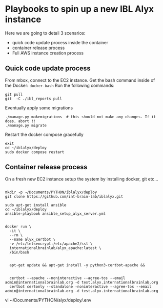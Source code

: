# Playbooks to spin up a new IBL Alyx instance

Here we are going to detail 3 scenarios:
- quick code update process inside the container
- container release process
- Full AWS instance creation process

## Quick code update process
From mbox, connect to the EC2 instance.
Get the bash command inside of the Docker: `docker-bash`
Run the following commands:
```shell
git pull
git  -C ./ibl_reports pull
```
Eventually apply some migrations
```shell
./manage.py makemigrations  # this should not make any changes. If it does, abort !!
./manage.py migrate
```
Restart the docker compose gracefully
```shell
exit
cd ~/iblalyx/deploy
sudo docker compose restart
```

## Container release process

On a fresh new EC2 instance setup the system by installing docker, git etc...
```shell

mkdir -p ~/Documents/PYTHON/iblalyx/deploy
git clone https://github.com/int-brain-lab/iblalyx.git

sudo apt-get install ansible
cd ~/iblalyx/deploy
ansible-playbook ansible_setup_alyx_server.yml
```


```shell

docker run \
  -it \
  --rm \
  --name alyx_certbot \
  -v /etc/letsencrypt:/etc/apache2/ssl \
  internationalbrainlab/alyx_apache:latest \
  /bin/bash
  
  
  apt-get update && apt-get install -y python3-certbot-apache && 
  
  
  certbot --apache --noninteractive --agree-tos --email admin@internationalbrainlab.org -d test.alyx.internationalbrainlab.org
  certbot certonly --standalone -noninteractive --agree-tos --email admin@internationalbrainlab.org -d test.alyx.internationalbrainlab.org

```


 vi ~/Documents/PYTHON/alyx/deploy/.env